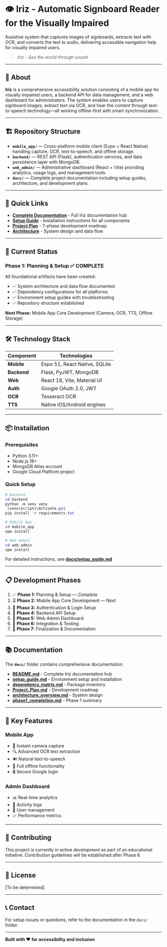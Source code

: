# 👁️ Iriz - Automatic Signboard Reader for the Visually Impaired

Assistive system that captures images of signboards, extracts text with OCR, and converts the text to audio, delivering accessible navigation help for visually impaired users.

> *Iriz - See the world through sound*

---

## 📖 About

**Iriz** is a comprehensive accessibility solution consisting of a mobile app for visually impaired users, a backend API for data management, and a web dashboard for administrators. The system enables users to capture signboard images, extract text via OCR, and hear the content through text-to-speech technology—all working offline-first with smart synchronization.

---

## 🏗️ Repository Structure

- **`mobile_app/`** — Cross-platform mobile client (Expo + React Native) handling capture, OCR, text-to-speech, and offline storage.
- **`backend/`** — REST API (Flask), authentication services, and data persistence layer with MongoDB.
- **`web_admin/`** — Administrative dashboard (React + Vite) providing analytics, usage logs, and management tools.
- **`docs/`** — Complete project documentation including setup guides, architecture, and development plans.

---

## 🚀 Quick Links

- **[Complete Documentation](./docs/README.md)** - Full Iriz documentation hub
- **[Setup Guide](./docs/setup_guide.md)** - Installation instructions for all components
- **[Project Plan](./docs/Project_Plan.md)** - 7-phase development roadmap
- **[Architecture](./docs/architecture_overview.md)** - System design and data flow

---

## 🎯 Current Status

### Phase 1: Planning & Setup ✅ **COMPLETE**

All foundational artifacts have been created:
- ✅ System architecture and data flow documented
- ✅ Dependency configurations for all platforms
- ✅ Environment setup guides with troubleshooting
- ✅ Repository structure established

**Next Phase:** Mobile App Core Development (Camera, OCR, TTS, Offline Storage)

---

## 🛠️ Technology Stack

| Component | Technologies |
|-----------|-------------|
| **Mobile** | Expo 51, React Native, SQLite |
| **Backend** | Flask, PyJWT, MongoDB |
| **Web** | React 18, Vite, Material UI |
| **Auth** | Google OAuth 2.0, JWT |
| **OCR** | Tesseract OCR |
| **TTS** | Native iOS/Android engines |

---

## 📦 Installation

### Prerequisites
- Python 3.11+
- Node.js 18+
- MongoDB Atlas account
- Google Cloud Platform project

### Quick Setup

```powershell
# Backend
cd backend
python -m venv venv
.\venv\Scripts\Activate.ps1
pip install -r requirements.txt

# Mobile App
cd mobile_app
npm install

# Web Admin
cd web_admin
npm install
```

For detailed instructions, see **[docs/setup_guide.md](./docs/setup_guide.md)**

---

## 📋 Development Phases

1. ✅ **Phase 1:** Planning & Setup — *Complete*
2. ⏳ **Phase 2:** Mobile App Core Development — *Next*
3. 📅 **Phase 3:** Authentication & Login Setup
4. 📅 **Phase 4:** Backend API Setup
5. 📅 **Phase 5:** Web Admin Dashboard
6. 📅 **Phase 6:** Integration & Testing
7. 📅 **Phase 7:** Finalization & Documentation

---

## 📚 Documentation

The **`docs/`** folder contains comprehensive documentation:

- **[README.md](./docs/README.md)** - Complete Iriz documentation hub
- **[setup_guide.md](./docs/setup_guide.md)** - Environment setup and installation
- **[dependency_matrix.md](./docs/dependency_matrix.md)** - Package inventory
- **[Project_Plan.md](./docs/Project_Plan.md)** - Development roadmap
- **[architecture_overview.md](./docs/architecture_overview.md)** - System design
- **[phase1_completion.md](./docs/phase1_completion.md)** - Phase 1 summary

---

## 🌟 Key Features

### Mobile App
- 📸 Instant camera capture
- 🔍 Advanced OCR text extraction
- 🔊 Natural text-to-speech
- 📴 Full offline functionality
- 🔒 Secure Google login

### Admin Dashboard
- 📊 Real-time analytics
- 📝 Activity logs
- 👥 User management
- 📈 Performance metrics

---

## 🤝 Contributing

This project is currently in active development as part of an educational initiative. Contribution guidelines will be established after Phase 6.

---

## 📄 License

[To be determined]

---

## 📞 Contact

For setup issues or questions, refer to the documentation in the `docs/` folder.

---

**Built with ❤️ for accessibility and inclusion**
